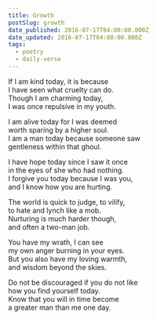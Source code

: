 ```yaml
---
title: Growth
postSlug: growth
date_published: 2016-07-17T04:00:00.000Z
date_updated: 2016-07-17T04:00:00.000Z
tags:
  - poetry
  - daily-verse
---
```


If I am kind today, it is because  
I have seen what cruelty can do.  
Though I am charming today,  
I was once repulsive in my youth.

I am alive today for I was deemed  
worth sparing by a higher soul.  
I am a man today because someone saw  
gentleness within that ghoul.

I have hope today since I saw it once  
in the eyes of she who had nothing.  
I forgive you today because I was you,  
and I know how you are hurting.

The world is quick to judge, to vilify,  
to hate and lynch like a mob.  
Nurturing is much harder though,  
and often a two-man job.

You have my wrath, I can see  
my own anger burning in your eyes.  
But you also have my loving warmth,  
and wisdom beyond the skies.

Do not be discouraged if you do not like  
how you find yourself today.  
Know that you will in time become  
a greater man than me one day.
